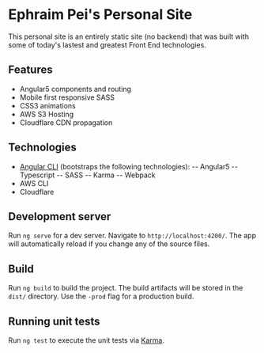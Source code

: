 # Ephraim Pei's Personal Site

This personal site is an entirely static site (no backend) that was built with some of today's lastest and greatest Front End technologies.

## Features
- Angular5 components and routing
- Mobile first responsive SASS
- CSS3 animations
- AWS S3 Hosting
- Cloudflare CDN propagation

## Technologies
- [Angular CLI](https://github.com/angular/angular-cli)
(bootstraps the following technologies):
  -- Angular5
  -- Typescript
  -- SASS
  -- Karma
  -- Webpack
- AWS CLI
- Cloudflare

## Development server

Run `ng serve` for a dev server. Navigate to `http://localhost:4200/`. The app will automatically reload if you change any of the source files.

## Build

Run `ng build` to build the project. The build artifacts will be stored in the `dist/` directory. Use the `-prod` flag for a production build.

## Running unit tests

Run `ng test` to execute the unit tests via [Karma](https://karma-runner.github.io).
